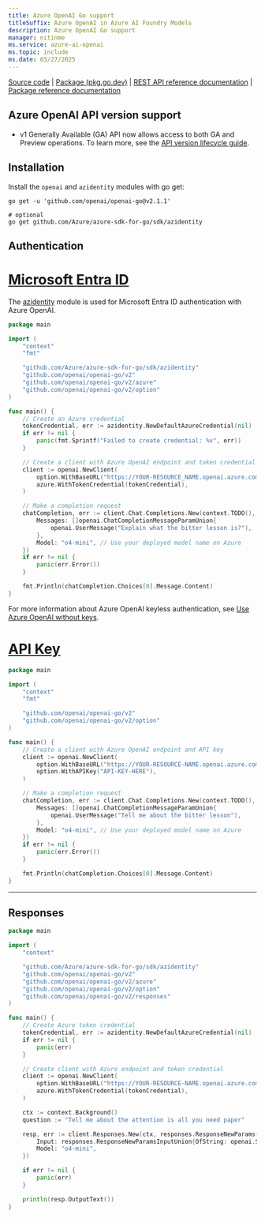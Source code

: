 ```yaml
---
title: Azure OpenAI Go support
titleSuffix: Azure OpenAI in Azure AI Foundry Models
description: Azure OpenAI Go support
manager: nitinme
ms.service: azure-ai-openai
ms.topic: include
ms.date: 03/27/2025
---
```


[Source code](https://github.com/openai/openai-go) | [Package (pkg.go.dev)](https://pkg.go.dev/github.com/openai/openai-go/v2) | [REST API reference documentation](../../latest.md) | [Package reference documentation](https://pkg.go.dev/github.com/openai/openai-go/v2#section-documentation) 

## Azure OpenAI API version support

- v1 Generally Available (GA) API now allows access to both GA and Preview operations. To learn more, see the [API version lifecycle guide](../../api-version-lifecycle.md).

## Installation

Install the `openai` and `azidentity` modules with go get:

```
go get -u 'github.com/openai/openai-go@v2.1.1'

# optional
go get github.com/Azure/azure-sdk-for-go/sdk/azidentity
```

## Authentication

# [Microsoft Entra ID](#tab/secure)

The [azidentity](https://pkg.go.dev/github.com/Azure/azure-sdk-for-go/sdk/azidentity) module is used for Microsoft Entra ID authentication with Azure OpenAI.

```go
package main

import (
	"context"
	"fmt"

	"github.com/Azure/azure-sdk-for-go/sdk/azidentity"
	"github.com/openai/openai-go/v2"
	"github.com/openai/openai-go/v2/azure"
	"github.com/openai/openai-go/v2/option"
)

func main() {
	// Create an Azure credential
	tokenCredential, err := azidentity.NewDefaultAzureCredential(nil)
	if err != nil {
		panic(fmt.Sprintf("Failed to create credential: %v", err))
	}

	// Create a client with Azure OpenAI endpoint and token credential
	client := openai.NewClient(
		option.WithBaseURL("https://YOUR-RESOURCE_NAME.openai.azure.com/openai/v1/"),
		azure.WithTokenCredential(tokenCredential),
	)

	// Make a completion request
	chatCompletion, err := client.Chat.Completions.New(context.TODO(), openai.ChatCompletionNewParams{
		Messages: []openai.ChatCompletionMessageParamUnion{
			openai.UserMessage("Explain what the bitter lesson is?"),
		},
		Model: "o4-mini", // Use your deployed model name on Azure
	})
	if err != nil {
		panic(err.Error())
	}

	fmt.Println(chatCompletion.Choices[0].Message.Content)
}
```

For more information about Azure OpenAI keyless authentication, see [Use Azure OpenAI without keys](/azure/developer/ai/keyless-connections?tabs=go%2Cazure-cli). 

# [API Key](#tab/api-key)

```go
package main

import (
	"context"
	"fmt"

	"github.com/openai/openai-go/v2"
	"github.com/openai/openai-go/v2/option"
)

func main() {
	// Create a client with Azure OpenAI endpoint and API key
	client := openai.NewClient(
		option.WithBaseURL("https://YOUR-RESOURCE-NAME.openai.azure.com/openai/v1/"),
		option.WithAPIKey("API-KEY-HERE"),
	)

	// Make a completion request
	chatCompletion, err := client.Chat.Completions.New(context.TODO(), openai.ChatCompletionNewParams{
		Messages: []openai.ChatCompletionMessageParamUnion{
			openai.UserMessage("Tell me about the bitter lesson"),
		},
		Model: "o4-mini", // Use your deployed model name on Azure
	})
	if err != nil {
		panic(err.Error())
	}

	fmt.Println(chatCompletion.Choices[0].Message.Content)
}
```

---

## Responses

```go
package main

import (
	"context"

	"github.com/Azure/azure-sdk-for-go/sdk/azidentity"
	"github.com/openai/openai-go/v2"
	"github.com/openai/openai-go/v2/azure"
	"github.com/openai/openai-go/v2/option"
	"github.com/openai/openai-go/v2/responses"
)

func main() {
	// Create Azure token credential
	tokenCredential, err := azidentity.NewDefaultAzureCredential(nil)
	if err != nil {
		panic(err)
	}

	// Create client with Azure endpoint and token credential
	client := openai.NewClient(
		option.WithBaseURL("https://YOUR-RESOURCE-NAME.openai.azure.com/openai/v1/"),
		azure.WithTokenCredential(tokenCredential),
	)

	ctx := context.Background()
	question := "Tell me about the attention is all you need paper"

	resp, err := client.Responses.New(ctx, responses.ResponseNewParams{
		Input: responses.ResponseNewParamsInputUnion{OfString: openai.String(question)},
		Model: "o4-mini",
	})

	if err != nil {
		panic(err)
	}

	println(resp.OutputText())
}
```

